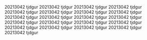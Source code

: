 20213042     tjdgur
20213042 tjdgur
20213042 tjdgur
20213042 tjdgur
20213042 tjdgur
20213042 tjdgur
20213042 tjdgur
20213042 tjdgur
20213042 tjdgur
20213042 tjdgur
20213042 tjdgur
20213042 tjdgur
20213042 tjdgur
20213042 tjdgur
20213042 tjdgur
20213042 tjdgur
20213042 tjdgur
20213042 tjdgur
20213042 tjdgur
20213042 tjdgur
20213042 tjdgur

